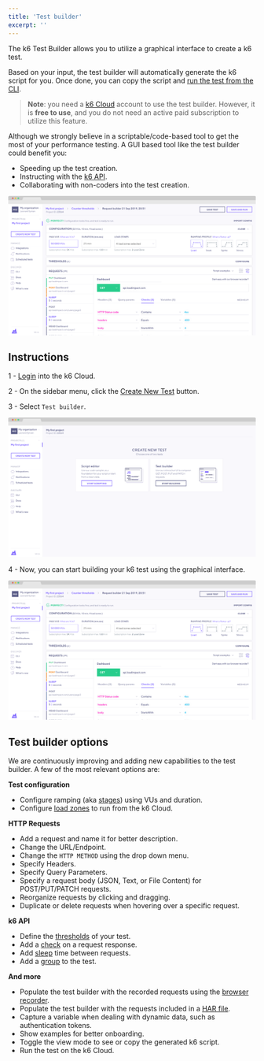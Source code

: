 ```yaml
---
title: 'Test builder'
excerpt: ''
---
```


The k6 Test Builder allows you to utilize a graphical interface to create a k6 test.

Based on your input, the test builder will automatically generate the k6 script for you. Once done, you can copy the script and [run the test from the CLI](/getting-started/running-k6).

> **Note**: you need a [k6 Cloud](/cloud) account to use the test builder. However, it is **free to use**, and you do not need an active paid subscription to utilize this feature.

Although we strongly believe in a scriptable/code-based tool to get the most of your performance testing. A GUI based tool like the test builder could benefit you:

- Speeding up the test creation.
- Instructing with the [k6 API](/javascript-api).
- Collaborating with non-coders into the test creation.

![k6 Test Builder](images/test-builder.png)

## Instructions

1 - [Login](https://app.k6.io/account/login) into the k6 Cloud.

2 - On the sidebar menu, click the [Create New Test](https://app.k6.io/tests/new) button.

3 - Select `Test builder`.

![k6 Test Builder](images/k6-create-new-test.png)

4 - Now, you can start building your k6 test using the graphical interface.

![k6 Test Builder](images/test-builder.png)


## Test builder options

We are continuously improving and adding new capabilities to the test builder. A few of the most relevant options are:

**Test configuration**

- Configure ramping (aka [stages](/using-k6/options#stages)) using VUs and duration.
- Configure [load zones](/cloud/creating-and-running-a-test/cloud-tests-from-the-cli#list-of-supported-load-zones) to run from the k6 Cloud.

**HTTP Requests**

- Add a request and name it for better description.
- Change the URL/Endpoint.
- Change the `HTTP METHOD` using the drop down menu.
- Specify Headers.
- Specify Query Parameters.
- Specify a request body (JSON, Text, or File Content) for POST/PUT/PATCH requests.
- Reorganize requests by clicking and dragging.
- Duplicate or delete requests when hovering over a specific request.

**k6 API**

- Define the [thresholds](/using-k6/thresholds) of your test.
- Add a [check](/javascript-api/k6/check-val-sets-tags) on a request response.
- Add [sleep](/javascript-api/k6/sleep-t) time between requests.
- Add a [group](/javascript-api/k6/group-name-fn) to the test.

**And more**

- Populate the test builder with the recorded requests using the [browser recorder](/test-authoring/recording-a-session/browser-recorder).
- Populate the test builder with the requests included in a [HAR file](https://en.wikipedia.org/wiki/HAR_(file_format)).
- Capture a variable when dealing with dynamic data, such as authentication tokens.
- Show examples for better onboarding.
- Toggle the view mode to see or copy the generated k6 script.
- Run the test on the k6 Cloud.
